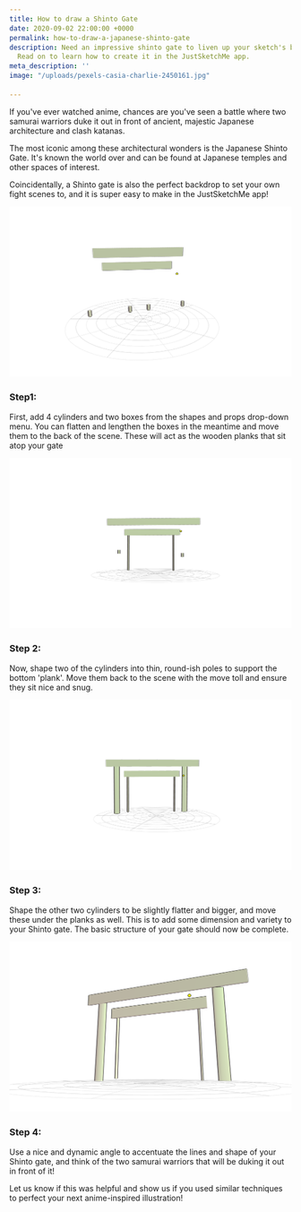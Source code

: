```yaml
---
title: How to draw a Shinto Gate
date: 2020-09-02 22:00:00 +0000
permalink: how-to-draw-a-japanese-shinto-gate
description: Need an impressive shinto gate to liven up your sketch's background?
  Read on to learn how to create it in the JustSketchMe app.
meta_description: ''
image: "/uploads/pexels-casia-charlie-2450161.jpg"

---
```

If you've ever watched anime, chances are you've seen a battle where two samurai warriors duke it out in front of ancient, majestic Japanese architecture and clash katanas.

The most iconic among these architectural wonders is the Japanese Shinto Gate. It's known the world over and can be found at Japanese temples and other spaces of interest.

Coincidentally, a Shinto gate is also the perfect backdrop to set your own fight scenes to, and it is super easy to make in the JustSketchMe app!

![](/uploads/justsketchme-screenshot-17.png)

### Step1:

First, add 4 cylinders and two boxes from the shapes and props drop-down menu. You can flatten and lengthen the boxes in the meantime and move them to the back of the scene. These will act as the wooden planks that sit atop your gate

![](/uploads/justsketchme-screenshot-20.png)

### Step 2:

Now, shape two of the cylinders into thin, round-ish poles to support the bottom 'plank'. Move them back to the scene with the move toll and ensure they sit nice and snug.

![](/uploads/justsketchme-screenshot-22.png)

### Step 3:

Shape the other two cylinders to be slightly flatter and bigger, and move these under the planks as well. This is to add some dimension and variety to your Shinto gate. The basic structure of your gate should now be complete. 

![](/uploads/justsketchme-screenshot-23.png)

### Step 4:

Use a nice and dynamic angle to accentuate the lines and shape of your Shinto gate, and think of the two samurai warriors that will be duking it out in front of it!

Let us know if this was helpful and show us if you used similar techniques to perfect your next anime-inspired illustration!
